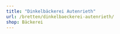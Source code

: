 ```yaml
---
title: "Dinkelbäckerei Autenrieth"
url: /bretten/dinkelbaeckerei-autenrieth/
shop: Bäckerei
---
```

